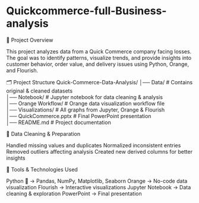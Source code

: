 # Quickcommerce-full-Business-analysis

📁 Project Overview

This project analyzes data from a Quick Commerce company facing losses.
The goal was to identify patterns, visualize trends, and provide insights into customer behavior, order value, and delivery issues using Python, Orange, and Flourish.


🗂️ Project Structure
Quick-Commerce-Data-Analysis/
│── Data/                  # Contains original & cleaned datasets  
│── Notebook/              # Jupyter notebook for data cleaning & analysis  
│── Orange Workflow/       # Orange data visualization workflow file  
│── Visualizations/        # All graphs from Jupyter, Orange & Flourish  
│── QuickCommerce.pptx     # Final PowerPoint presentation  
│── README.md              # Project documentation

🧹 Data Cleaning & Preparation

Handled missing values and duplicates
Normalized inconsistent entries
Removed outliers affecting analysis
Created new derived columns for better insights

🧠 Tools & Technologies Used

Python 🐍 → Pandas, NumPy, Matplotlib, Seaborn
Orange → No-code data visualization
Flourish → Interactive visualizations
Jupyter Notebook → Data cleaning & exploration
PowerPoint → Final presentation
